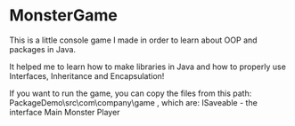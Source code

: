 # MonsterGame
This is a little console game I made in order to learn about OOP and packages in Java.

It helped me to learn how to make libraries in Java and how to properly use Interfaces, Inheritance and Encapsulation!

If you want to run the game, you can copy the files from this path: PackageDemo\src\com\company\game , which are:
ISaveable - the interface
Main
Monster
Player


